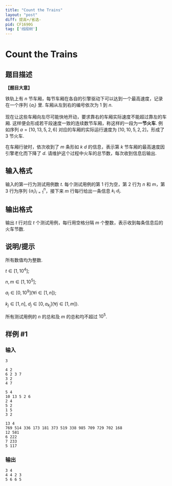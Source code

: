 ```yaml
---
title: "Count the Trains"
layout: "post"
diff: 提高+/省选-
pid: CF1690G
tag: ['线段树']
---
```


# Count the Trains

## 题目描述

**【题目大意】**

铁轨上有 $n$ 节车厢，每节车厢在各自的引擎驱动下可以达到一个最高速度，记录在一个序列 $\{a_i\}$ 里. 车厢从左到右的编号依次为 $1$ 到 $n$.

现在让这些车厢向左尽可能快地开动，要求靠右的车厢实际速度不能超过靠左的车厢. 这样便会形成若干段速度一致的连续数节车厢，称这样的一段为**一节火车**. 例如序列 $a=[10,13,5,2,6]$ 对应的车厢的实际运行速度为 $[10,10,5,2,2]$，形成了 $3$ 节火车.

在车厢行驶时，依次收到了 $m$ 条形如 $k\ d$ 的信息，表示第 $k$ 节车厢的最高速度因引擎老化而下降了 $d$. 请维护这个过程中火车的总节数，每次收到信息后输出.

## 输入格式

输入的第一行为测试用例数 $t$. 每个测试用例的第 $1$ 行为空，第 $2$ 行为 $n$ 和 $m$，第 $3$ 行为序列 $\{a_i\}_{i=1}^n$，接下来 $m$ 行每行给出一条信息 $k_i\ d_i$.

## 输出格式

输出 $t$ 行对应 $t$ 个测试用例，每行用空格分隔 $m$ 个整数，表示收到每条信息后的火车节数.

## 说明/提示

所有数值均为整数.

$t∈[1,10^4];$

$n,m∈[1,10^5];$

$a_i∈[0,10^9](\forall i∈[1,n]);$

$k_j∈[1,n],\ d_j∈[0,a_{k_j}](\forall j∈[1,m])$.

所有测试用例的 $n$ 的总和及 $m$ 的总和均不超过 $10^5$.

## 样例 #1

### 输入

```
3

4 2
6 2 3 7
3 2
4 7

5 4
10 13 5 2 6
2 4
5 2
1 5
3 2

13 4
769 514 336 173 181 373 519 338 985 709 729 702 168
12 581
6 222
7 233
5 117
```

### 输出

```
3 4 
4 4 2 3 
5 6 6 5
```

